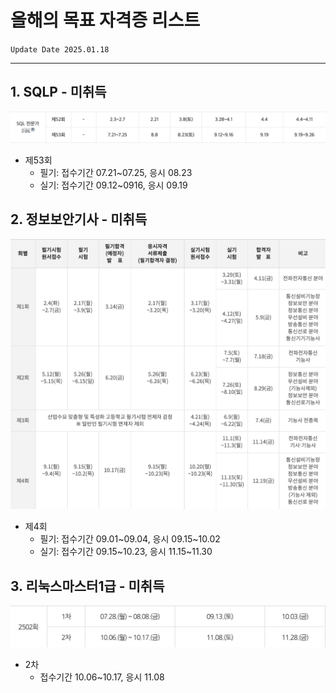 # 올해의 목표 자격증 리스트
`Update Date 2025.01.18`

---

## 1. SQLP - 미취득
![alt text](image-2.png)

- 제53회  
  - 필기: 접수기간 07.21~07.25, 응시 08.23
  - 실기: 접수기간 09.12~0916, 응시 09.19

## 2. 정보보안기사 - 미취득
![alt text](image-1.png)

- 제4회
  - 필기: 접수기간 09.01~09.04, 응시 09.15~10.02
  - 실기: 접수기간 09.15~10.23, 응시 11.15~11.30

## 3. 리눅스마스터1급 - 미취득
![alt text](image.png)

- 2차
  - 접수기간 10.06~10.17, 응시 11.08